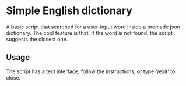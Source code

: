 # Simple English dictionary

A basic script that searched for a user-input word inside a premade json dictionary.
The cool feature is that, if the word is not found, the script suggests the closest one.

## Usage

The script has a text interface, follow the instructions, or type '/exit' to close.
